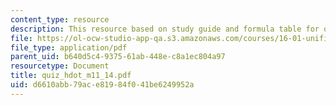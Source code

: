 ```yaml
---
content_type: resource
description: This resource based on study guide and formula table for quiz.
file: https://ol-ocw-studio-app-qa.s3.amazonaws.com/courses/16-01-unified-engineering-i-ii-iii-iv-fall-2005-spring-2006/d6610abb79ace81984f041be6249952a_quiz_hdot_m11_14.pdf
file_type: application/pdf
parent_uid: b640d5c4-9375-61ab-448e-c8a1ec804a97
resourcetype: Document
title: quiz_hdot_m11_14.pdf
uid: d6610abb-79ac-e819-84f0-41be6249952a
---
```

